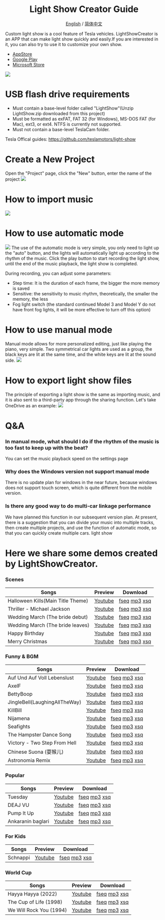 <h1 align="center"/>Light Show Creator Guide</h1>
<p align="center">
	<a href="./README.md">English</a>
	/
    <a href="./README-zh.md">简体中文</a>
</p>

Custom light show is a cool feature of Tesla vehicles. LightShowCreator is an APP that can make light show quickly and easily.If you are interested in it, you can also try to use it to customize your own show.
+ [AppStore](https://apps.apple.com/us/app/light-show-creator/id6446385602)
+ [Google Play](https://play.google.com/store/apps/details?id=com.coding1024.tslshow)
+ [Microsoft Store](https://www.microsoft.com/store/productId/9PL28B7M856D)

![](Images/preview.png)

# USB flash drive requirements
+ Must contain a base-level folder called "LightShow"(Unzip LightShow.zip downloaded from this project)
+ Must be formatted as exFAT, FAT 32 (for Windows), MS-DOS FAT (for Mac), ext3, or ext4. NTFS is currently not supported.
+ Must not contain a base-level TeslaCam folder.

Tesla Offical guides: https://github.com/teslamotors/light-show

# Create a New Project
Open the "Project" page, click the "New" button, enter the name of the project
![](Images/new-project.png)

# How to import music
![](Images/import01.png)


# How to use automatic mode
![](Images/auto.png)
The use of the automatic mode is very simple, you only need to light up the "auto" button, and the lights will automatically light up according to the rhythm of the music. Click the play button to start recording the light show, until the end of the music playback, the light show is completed.

During recording, you can adjust some parameters:
+ Step time: It is the duration of each frame, the bigger the more memory is saved
+ Sensitive: the sensitivity to music rhythm, theoretically, the smaller the memory, the less
+ Fog light switch (the standard continued Model 3 and Model Y do not have front fog lights, it will be more effective to turn off this option)

# How to use manual mode
Manual mode allows for more personalized editing, just like playing the piano, very simple. Two symmetrical car lights are used as a group, the black keys are lit at the same time, and the white keys are lit at the sound side.
![](Images/manual01.png)

# How to export light show files
The principle of exporting a light show is the same as importing music, and it is also sent to a third-party app through the sharing function. Let's take OneDrive as an example:
![](Images/export01.png)


# Q&A
### In manual mode, what should I do if the rhythm of the music is too fast to keep up with the beat?
You can set the music playback speed on the settings page

### Why does the Windows version not support manual mode
There is no update plan for windows in the near future, because windows does not support touch screen, which is quite different from the mobile version.

### Is there any good way to do multi-car linkage performance
We have planned this function in our subsequent version plan. At present, there is a suggestion that you can divide your music into multiple tracks, then create multiple projects, and use the function of automatic mode, so that you can quickly create multiple cars. light show

# Here we share some demos created by LightShowCreator. 
### Scenes
|Songs|Preview|Download|
|---|---|---|
|Halloween Kills(Main Title Theme)|[Youtube](https://youtu.be/EEkjOqiCXso)|[fseq](Downloads/HalloweenKills.fseq) [mp3](Downloads/HalloweenKills.mp3) [xsq](Downloads/HalloweenKills.xsq)|
|Thriller - Michael Jackson|[Youtube](https://youtu.be/DHbQ05eTug8)|[fseq](Downloads/Thriller.fseq) [mp3](Downloads/Thriller.mp3) [xsq](Downloads/Thriller.xsq)|
|Wedding March (The bride debut)|[Youtube](https://youtu.be/iakQSEtRHS8)|[fseq](Downloads/Wedding1.fseq) [mp3](Downloads/Wedding1.mp3) [xsq](Downloads/Wedding1.xsq)|
|Wedding March (The bride leaves)|[Youtube](https://youtu.be/Gn86WnPEw6o)|[fseq](Downloads/Wedding2.fseq) [mp3](Downloads/Wedding2.mp3) [xsq](Downloads/Wedding2.xsq)|
|Happy Birthday|[Youtube](https://youtu.be/c4l5BWJmnm8)|[fseq](Downloads/HappyBirthday.fseq) [mp3](Downloads/HappyBirthday.mp3) [xsq](Downloads/HappyBirthday.xsq)|
|Merry Christmas|[Youtube](https://youtu.be/pC14N6Z2QZY)|[fseq](Downloads/MerryChristmas.fseq) [mp3](Downloads/MerryChristmas.mp3) [xsq](Downloads/MerryChristmas.xsq)|

### Funny & BGM
|Songs|Preview|Download|
|---|---|---|
|Auf Und Auf Voll Lebenslust|[Youtube](https://youtu.be/QG7xRLSWCg0)|[fseq](Downloads/AufUndAufVollLebenslust.fseq) [mp3](Downloads/AufUndAufVollLebenslust.mp3) [xsq](Downloads/AufUndAufVollLebenslust.xsq)|
|AxelF|[Youtube](https://youtu.be/2tdLb02Y96o)|[fseq](Downloads/AxelF.fseq) [mp3](Downloads/AxelF.mp3) [xsq](Downloads/AxelF.xsq)|
|BettyBoop|[Youtube](https://youtu.be/H2x7Mawssjo)|[fseq](Downloads/BettyBoop.fseq) [mp3](Downloads/BettyBoop.mp3) [xsq](Downloads/BettyBoop.xsq)|
|JingleBell(LaughingAllTheWay)|[Youtube](https://youtu.be/J-K50W4beiU)|[fseq](Downloads/JingleBell(LaughingAllTheWay).fseq) [mp3](Downloads/JingleBell(LaughingAllTheWay).mp3) [xsq](Downloads/JingleBell(LaughingAllTheWay).xsq)|
|KillBill|[Youtube](https://youtu.be/6oPdOL5JQ6g)|[fseq](Downloads/KillBill.fseq) [mp3](Downloads/KillBill.mp3) [xsq](Downloads/KillBill.xsq)|
|Nijamena|[Youtube](https://youtu.be/3vFTLrvxN0A)|[fseq](Downloads/Nijamena.fseq) [mp3](Downloads/Nijamena.mp3) [xsq](Downloads/Nijamena.xsq)|
|Seafights|[Youtube](https://youtu.be/5yDf8Ge_mEE)|[fseq](Downloads/Seafights.fseq) [mp3](Downloads/Seafights.mp3) [xsq](Downloads/Seafights.xsq)|
|The Hampster Dance Song|[Youtube](https://youtu.be/Nl9QJFfxf2Y)|[fseq](Downloads/TheHampsterDanceSong.fseq) [mp3](Downloads/TheHampsterDanceSong.mp3) [xsq](Downloads/TheHampsterDanceSong.xsq)|
|Victory - Two Step From Hell| [Youtube](https://youtu.be/JfHDj0td7Y8)|[fseq](Downloads/Vectory.fseq) [mp3](Downloads/Vectory.mp3) [xsq](Downloads/Vectory.xsq)|
|Chinese Suona (耍猴儿)| [Youtube](https://youtu.be/PHS2iNy9a-Y)|[fseq](Downloads/MonkeySuona.fseq) [mp3](Downloads/MonkeySuona.mp3) [xsq](Downloads/MonkeySuona.xsq)|
|Astronomia Remix| [Youtube](https://youtu.be/4dl7x454HOI)|[fseq](Downloads/AstronomiaRemix.fseq) [mp3](Downloads/AstronomiaRemix.mp3) [xsq](Downloads/AstronomiaRemix.xsq)|


### Popular
|Songs|Preview|Download|
|---|---|---|
|Tuesday|[Youtube](https://youtu.be/dwjc0wLnCfQ)|[fseq](Downloads/Tuesday.fseq) [mp3](Downloads/Tuesday.mp3) [xsq](Downloads/Tuesday.xsq)|
|DEAJ VU|[Youtube](https://youtu.be/dvio49U2RhE)|[fseq](Downloads/DEJAVU.fseq) [mp3](Downloads/DEJAVU.mp3) [xsq](Downloads/DEJAVU.xsq)|
|Pump It Up|[Youtube](https://youtu.be/G-VYmN47iyo)|[fseq](Downloads/PumpItUp.fseq) [mp3](Downloads/PumpItUp.mp3) [xsq](Downloads/PumpItUp.xsq)|
|Ankaranin baglari|[Youtube](https://youtu.be/8BakNXETqkA)|[fseq](Downloads/ANKARANIN.fseq) [mp3](Downloads/ANKARANIN.mp3) [xsq](Downloads/ANKARANIN.xsq)|

### For Kids
|Songs|Preview|Download|
|---|---|---|
|Schnappi|[Youtube](https://youtu.be/b-RGHncYe1Q)|[fseq](Downloads/Schnappi.fseq) [mp3](Downloads/Schnappi.mp3) [xsq](Downloads/Schnappi.xsq)|

### World Cup
|Songs|Preview|Download|
|---|---|---|
|Hayya Hayya (2022)|[Youtube](https://youtu.be/RpJeS3fIH1s)|[fseq](Downloads/HayyaHayya.fseq) [mp3](Downloads/HayyaHayya.mp3) [xsq](Downloads/HayyaHayya.xsq)|
|The Cup of Life (1998)|[Youtube](https://youtu.be/cqOPomTxMpo)|[fseq](Downloads/TheCupOfLife.fseq) [mp3](Downloads/TheCupOfLife.mp3) [xsq](Downloads/TheCupOfLife.xsq)|
|We Will Rock You (1994)|[Youtube](https://youtu.be/zCorVvQh99k)|[fseq](Downloads/WeWillRockYou.fseq) [mp3](Downloads/WeWillRockYou.mp3) [xsq](Downloads/WeWillRockYou.xsq)|
